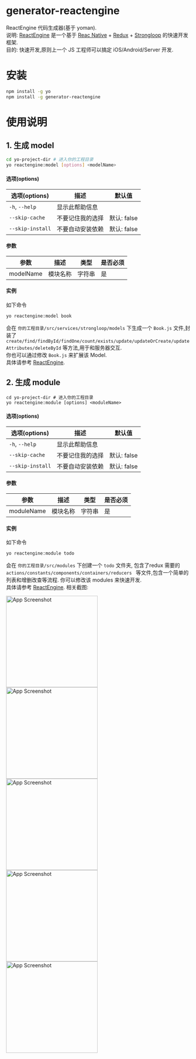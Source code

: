 # generator-reactengine

ReactEngine 代码生成器(基于 yoman).  
说明: [ReactEngine](https://github.com/ReactEngine/ReactEngine) 是一个基于 [Reac Native](https://facebook.github.io/react-native) + [Redux](https://github.com/reactjs/redux) + [Strongloop](https://strongloop.com) 的快速开发框架.  
目的: 快速开发,原则上一个 JS 工程师可以搞定 iOS/Android/Server 开发.  

# 安装
```bash
npm install -g yo   
npm install -g generator-reactengine
```

# 使用说明
## 1. 生成 model
```bash
cd yo-project-dir # 进入你的工程目录     
yo reactengine:model [options] <modelName>
```
#### 选项(options)

| 选项(options) | 描述 | 默认值 |
| ------------------ | --------------- | -------------- |
| `-h`, `--help`     | 显示此帮助信息    |                |
| `--skip-cache`     | 不要记住我的选择  | 默认: false     |
| `--skip-install`   | 不要自动安装依赖  | 默认: false     |

#### 参数

| 参数   | 描述 | 类型 | 是否必须 |
| ----------- | -------------- | ------- | -------- |
| modelName  |    模块名称     | 字符串   |     是    |

#### 实例

如下命令   
```bash
yo reactengine:model book
```
会在 ```你的工程目录/src/services/strongloop/models``` 下生成一个 ```Book.js``` 文件,封装了 ```create/find/findById/findOne/count/exists/update/updateOrCreate/updateAttributes/deleteById``` 等方法,用于和服务器交互.   
你也可以通过修改  ```Book.js``` 来扩展该 Model.   
具体请参考 [ReactEngine](https://github.com/ReactEngine/ReactEngine).



## 2. 生成 module
```
cd yo-project-dir # 进入你的工程目录
yo reactengine:module [options] <moduleName>
```
#### 选项(options)

| 选项(options) | 描述 | 默认值 |
| ------------------ | --------------- | -------------- |
| `-h`, `--help`     | 显示此帮助信息    |                |
| `--skip-cache`     | 不要记住我的选择  | 默认: false     |
| `--skip-install`   | 不要自动安装依赖  | 默认: false     |

#### 参数

| 参数   	  | 	描述 		| 	类型   | 	是否必须 |
| ----------- | -------------- | ------- | ---------- |
| moduleName  |    模块名称     | 字符串   |     是      |

#### 实例

如下命令   
```bash
yo reactengine:module todo
```
会在 ```你的工程目录/src/modules``` 下创建一个 ```todo``` 文件夹,    包含了redux 需要的 ```actions/constants/components/containers/reducers ``` 等文件,包含一个简单的列表和增删改查等流程.
你可以修改该 modules 来快速开发.  
具体请参考 [ReactEngine](https://github.com/ReactEngine/ReactEngine).
相关截图:  
<p>
  <img src="./ScreenShots/ModuleAdd.png" alt="App Screenshot" width="250" style="margin-right: 10px">
  <img src="./ScreenShots/ModuleList.png" alt="App Screenshot" width="250" style="margin-right: 10px">
  <img src="./ScreenShots/ModuleUpdate.png" alt="App Screenshot" width="250" style="margin-right: 10px">
  <img src="./ScreenShots/ModuleDelete.png" alt="App Screenshot" width="250" style="margin-right: 10px">
  <img src="./ScreenShots/ModuleEmpty.png" alt="App Screenshot" width="250" style="margin-right: 10px">
</p>
